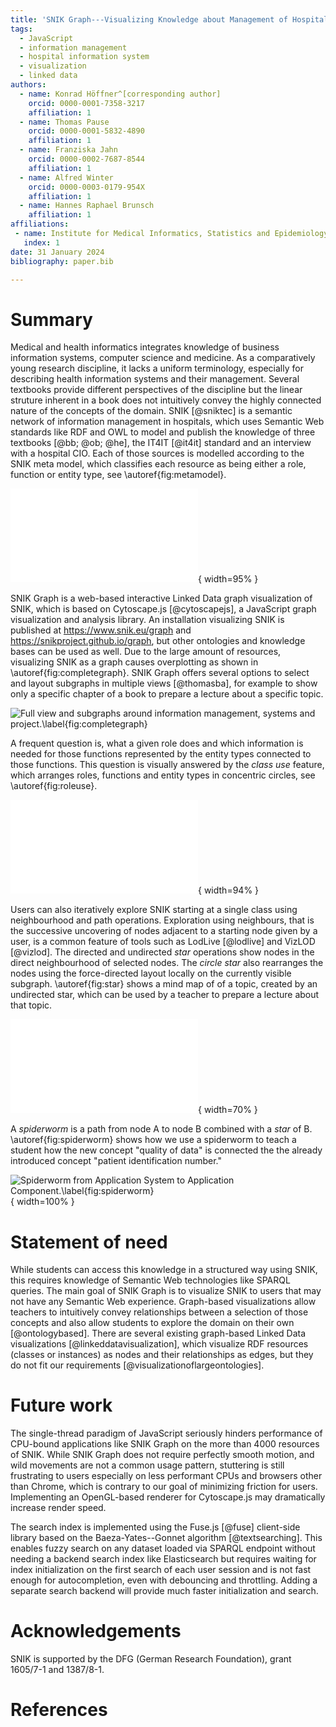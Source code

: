 ```yaml
---
title: 'SNIK Graph---Visualizing Knowledge about Management of Hospital Information Systems'
tags:
  - JavaScript
  - information management
  - hospital information system
  - visualization
  - linked data
authors:
  - name: Konrad Höffner^[corresponding author]
    orcid: 0000-0001-7358-3217
    affiliation: 1
  - name: Thomas Pause
    orcid: 0000-0001-5832-4890
    affiliation: 1
  - name: Franziska Jahn
    orcid: 0000-0002-7687-8544
    affiliation: 1
  - name: Alfred Winter
    orcid: 0000-0003-0179-954X
    affiliation: 1
  - name: Hannes Raphael Brunsch 
    affiliation: 1
affiliations:
 - name: Institute for Medical Informatics, Statistics and Epidemiology, Medical Faculty, Leipzig University
   index: 1
date: 31 January 2024
bibliography: paper.bib

---
```


# Summary
Medical and health informatics integrates knowledge of business information systems, computer science and medicine.
As a comparatively young research discipline, it lacks a uniform terminology, especially for describing health information systems and their management.
Several textbooks provide different perspectives of the discipline but the linear struture inherent in a book does not intuitively convey the highly connected nature of the concepts of the domain.
SNIK [@sniktec] is a semantic network of information management in hospitals, which uses Semantic Web standards like RDF and OWL to model and publish the knowledge of three textbooks [@bb; @ob; @he], the IT4IT [@it4it] standard and an interview with a hospital CIO.
Each of those sources is modelled according to the SNIK meta model,  which classifies each resource as being either a role, function or entity type, see \autoref{fig:metamodel}.

![The SNIK Meta Model.\label{fig:metamodel}](img/metamodel.pdf){ width=95% }

SNIK Graph is a web-based interactive Linked Data graph visualization of SNIK, which is based on Cytoscape.js [@cytoscapejs], a JavaScript graph visualization and analysis library.
An installation visualizing SNIK is published at <https://www.snik.eu/graph> and <https://snikproject.github.io/graph>, but other ontologies and knowledge bases can be used as well.
Due to the large amount of resources, visualizing SNIK as a graph causes overplotting as shown in \autoref{fig:completegraph}.
SNIK Graph offers several options to select and layout subgraphs in multiple views [@thomasba], for example to show only a specific chapter of a book to prepare a lecture about a specific topic.

![Full view and subgraphs around *information management*, *systems* and *project*.\label{fig:completegraph}](img/graph.png)

A frequent question is, what a given role does and which information is needed for those functions represented by the entity types connected to those functions.
This question is visually answered by the *class use* feature, which arranges roles, functions and entity types in concentric circles, see \autoref{fig:roleuse}.

![*Class use* of the Chief Information Officer. Entity types omitted for brevity.\label{fig:roleuse}](img/roleuse-inner-dark.pdf){ width=94% }

Users can also iteratively explore SNIK starting at a single class using neighbourhood and path operations.
Exploration using neighbours, that is the successive uncovering of nodes adjacent to a starting node given by a user, is a common feature of tools such as LodLive [@lodlive] and VizLOD [@vizlod].
The directed and undirected *star* operations show nodes in the direct neighbourhood of selected nodes.
The *circle star* also rearranges the nodes using the force-directed layout locally on the currently visible subgraph.
\autoref{fig:star} shows a mind map of of a topic, created by an undirected star, which can be used by a teacher to prepare a lecture about that topic.

![*Star* of the 3LGM²-S model for service oriented communication.\label{fig:star}](img/star-dark.pdf){ width=70% }

A *spiderworm* is a path from node A to node B combined with a *star* of B.
\autoref{fig:spiderworm} shows how we use a spiderworm to teach a student how the new concept "quality of data" is connected the the already introduced concept "patient identification number."

![*Spiderworm* from *Application System* to *Application Component*.\label{fig:spiderworm}](img/spiderworm-crop.png){ width=100% }

# Statement of need
While students can access this knowledge in a structured way using SNIK, this requires knowledge of Semantic Web technologies like SPARQL queries.
The main goal of SNIK Graph is to visualize SNIK to users that may not have any Semantic Web experience.
Graph-based visualizations allow teachers to intuitively convey relationships between a selection of those concepts and also allow students to explore the domain on their own [@ontologybased].
There are several existing graph-based Linked Data visualizations [@linkeddatavisualization], which visualize RDF resources (classes or instances) as nodes and their relationships as edges, but they do not fit our requirements [@visualizationoflargeontologies].

# Future work
The single-thread paradigm of JavaScript seriously hinders performance of CPU-bound applications like SNIK Graph on the more than 4000 resources of SNIK.
While SNIK Graph does not require perfectly smooth motion, and wild movements are not a common usage pattern, stuttering is still frustrating to users especially on less performant CPUs and browsers other than Chrome, which is contrary to our goal of minimizing friction for users. 
Implementing an OpenGL-based renderer for Cytoscape.js may dramatically increase render speed.

The search index is implemented using the Fuse.js [@fuse] client-side library based on the Baeza-Yates--Gonnet algorithm [@textsearching].
This enables fuzzy search on any dataset loaded via SPARQL endpoint without needing a backend search index like Elasticsearch but requires waiting for index initialization on the first search of each user session and is not fast enough for autocompletion, even with debouncing and throttling.
Adding a separate search backend will provide much faster initialization and search.

# Acknowledgements
SNIK is supported by the DFG (German Research Foundation), grant 1605/7-1 and 1387/8-1.

# References
